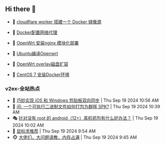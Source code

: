 ## Hi there 👋

<!--
**dkyg666/dkyg666** is a ✨ _special_ ✨ repository because its `README.md` (this file) appears on your GitHub profile.

Here are some ideas to get you started:

- 🔭 I’m currently working on ...
- 🌱 I’m currently learning ...
- 👯 I’m looking to collaborate on ...
- 🤔 I’m looking for help with ...
- 💬 Ask me about ...
- 📫 How to reach me: ...
- 😄 Pronouns: ...
- ⚡ Fun fact: ...
-->

<!-- BLOG-POST-LIST:START -->
- 🦩 [cloudflare worker 搭建一个 Docker 镜像源](http://blog.1996099.xyz/archives/cloudflare-worker-da-jian-yi-ge-docker-jing-xiang-zhan) 

- 🚦 [Docker配置网络代理](http://blog.1996099.xyz/archives/dockerpei-zhi-wang-luo-dai-li) 

- 🫶 [OpenWrt 安装nginx 模块化部署](http://blog.1996099.xyz/archives/openwrt-an-zhuang-nginx-mo-kuai-hua-bu-shu) 

- 🦄 [Ubuntu编译Openwrt](http://blog.1996099.xyz/archives/ubuntuzi-bian-yi-openwrt) 

- 🐻 [OpenWrt overlay磁盘扩容](http://blog.1996099.xyz/archives/openwrt-overlay) 

- 🤖 [CentOS 7 安装Docker环境](http://blog.1996099.xyz/archives/centos-docker) 
<!-- BLOG-POST-LIST:END -->

### v2ex-全站热点
<!-- v2ex:START -->
- 🥸 [巧妙实现 iOS 和 Windows 剪贴板双向同步](https://www.v2ex.com/t/1074155#reply1) | Thu Sep 19 2024 10:56 AM
- 🤗 [问: 一个可执行二进制文件如何打包为群晖 SPK?](https://www.v2ex.com/t/1074150#reply2) | Thu Sep 19 2024 10:39 AM
- 🎭 [针对没有 root 的 android（12+）真机抓包有什么好办法？](https://www.v2ex.com/t/1074142#reply3) | Thu Sep 19 2024 10:02 AM
- 🥷 [鼠标求推荐](https://www.v2ex.com/t/1074140#reply17) | Thu Sep 19 2024 9:54 AM
- 🐵 [大佬们，大问题请教，内存占满](https://www.v2ex.com/t/1074136#reply14) | Thu Sep 19 2024 9:45 AM<!-- v2ex:END -->

